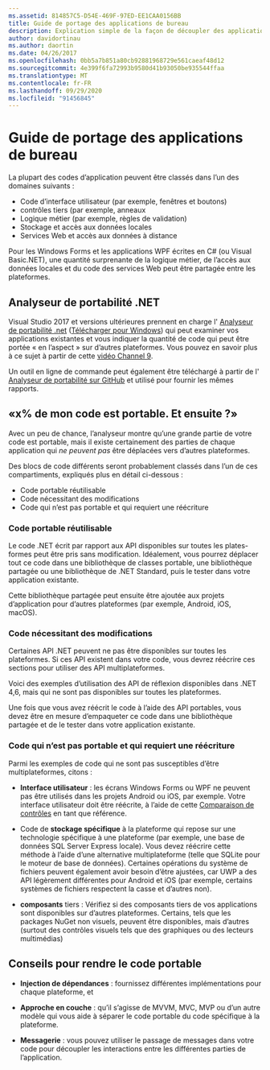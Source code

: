 ```yaml
---
ms.assetid: 814857C5-D54E-469F-97ED-EE1CAA0156BB
title: Guide de portage des applications de bureau
description: Explication simple de la façon de découpler des applications Windows Forms ou WPF existantes pour créer des applications multiplateformes à exécuter sur macOS, iOS, Android, ainsi que UWP/Windows 10.
author: davidortinau
ms.author: daortin
ms.date: 04/26/2017
ms.openlocfilehash: 0bb5a7b851a80cb92881968729e561caeaf48d12
ms.sourcegitcommit: 4e399f6fa72993b9580d41b93050be935544ffaa
ms.translationtype: MT
ms.contentlocale: fr-FR
ms.lasthandoff: 09/29/2020
ms.locfileid: "91456845"
---
```

# <a name="desktop-app-porting-guidance"></a>Guide de portage des applications de bureau

La plupart des codes d’application peuvent être classés dans l’un des domaines suivants :

- Code d’interface utilisateur (par exemple, fenêtres et boutons)
- contrôles tiers (par exemple, anneaux
- Logique métier (par exemple, règles de validation)
- Stockage et accès aux données locales
- Services Web et accès aux données à distance

Pour les Windows Forms et les applications WPF écrites en C# (ou Visual Basic.NET), une quantité surprenante de la logique métier, de l’accès aux données locales et du code des services Web peut être partagée entre les plateformes.

## <a name="net-portability-analyzer"></a>Analyseur de portabilité .NET

Visual Studio 2017 et versions ultérieures prennent en charge l' [Analyseur de portabilité .net](/dotnet/articles/standard/portability-analyzer) ([Télécharger pour Windows](https://marketplace.visualstudio.com/items?itemName=ConnieYau.NETPortabilityAnalyzer)) qui peut examiner vos applications existantes et vous indiquer la quantité de code qui peut être portée « en l’aspect » sur d’autres plateformes. Vous pouvez en savoir plus à ce sujet à partir de cette [vidéo Channel 9](https://channel9.msdn.com/Blogs/Seth-Juarez/A-Brief-Look-at-the-NET-Portability-Analyzer).

Un outil en ligne de commande peut également être téléchargé à partir de l' [Analyseur de portabilité sur GitHub](https://github.com/Microsoft/dotnet-apiport) et utilisé pour fournir les mêmes rapports.

## <a name="x-of-my-code-is-portable-what-next"></a>«x% de mon code est portable. Et ensuite ?»

Avec un peu de chance, l’analyseur montre qu’une grande partie de votre code est portable, mais il existe certainement des parties de chaque application qui _ne peuvent pas_ être déplacées vers d’autres plateformes.

Des blocs de code différents seront probablement classés dans l’un de ces compartiments, expliqués plus en détail ci-dessous :

- Code portable réutilisable
- Code nécessitant des modifications
- Code qui n’est pas portable et qui requiert une réécriture

### <a name="re-useable-portable-code"></a>Code portable réutilisable

Le code .NET écrit par rapport aux API disponibles sur toutes les plates-formes peut être pris sans modification. Idéalement, vous pourrez déplacer tout ce code dans une bibliothèque de classes portable, une bibliothèque partagée ou une bibliothèque de .NET Standard, puis le tester dans votre application existante.

Cette bibliothèque partagée peut ensuite être ajoutée aux projets d’application pour d’autres plateformes (par exemple, Android, iOS, macOS).

### <a name="code-that-requires-changes"></a>Code nécessitant des modifications

Certaines API .NET peuvent ne pas être disponibles sur toutes les plateformes. Si ces API existent dans votre code, vous devrez réécrire ces sections pour utiliser des API multiplateformes.

Voici des exemples d’utilisation des API de réflexion disponibles dans .NET 4,6, mais qui ne sont pas disponibles sur toutes les plateformes.

Une fois que vous avez réécrit le code à l’aide des API portables, vous devez être en mesure d’empaqueter ce code dans une bibliothèque partagée et de le tester dans votre application existante.

### <a name="code-that-isnt-portable-and-requires-a-re-write"></a>Code qui n’est pas portable et qui requiert une réécriture

Parmi les exemples de code qui ne sont pas susceptibles d’être multiplateformes, citons :

- **Interface utilisateur** : les écrans Windows Forms ou WPF ne peuvent pas être utilisés dans les projets Android ou iOS, par exemple. Votre interface utilisateur doit être réécrite, à l’aide de cette [Comparaison de contrôles](~/cross-platform/desktop/controls/index.md) en tant que référence.

- Code de **stockage spécifique** à la plateforme qui repose sur une technologie spécifique à une plateforme (par exemple, une base de données SQL Server Express locale). Vous devez réécrire cette méthode à l’aide d’une alternative multiplateforme (telle que SQLite pour le moteur de base de données).
Certaines opérations du système de fichiers peuvent également avoir besoin d’être ajustées, car UWP a des API légèrement différentes pour Android et iOS (par exemple, certains systèmes de fichiers respectent la casse et d’autres non).

- **composants** tiers : Vérifiez si des composants tiers de vos applications sont disponibles sur d’autres plateformes. Certains, tels que les packages NuGet non visuels, peuvent être disponibles, mais d’autres (surtout des contrôles visuels tels que des graphiques ou des lecteurs multimédias)

## <a name="tips-for-making-code-portable"></a>Conseils pour rendre le code portable

- **Injection de dépendances** : fournissez différentes implémentations pour chaque plateforme, et

- **Approche en couche** : qu’il s’agisse de MVVM, MVC, MVP ou d’un autre modèle qui vous aide à séparer le code portable du code spécifique à la plateforme.

- **Messagerie** : vous pouvez utiliser le passage de messages dans votre code pour découpler les interactions entre les différentes parties de l’application.